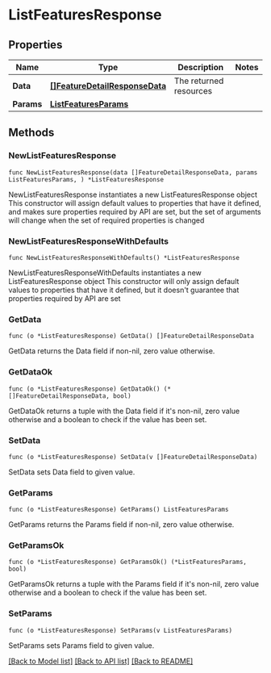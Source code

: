 # ListFeaturesResponse

## Properties

Name | Type | Description | Notes
------------ | ------------- | ------------- | -------------
**Data** | [**[]FeatureDetailResponseData**](FeatureDetailResponseData.md) | The returned resources | 
**Params** | [**ListFeaturesParams**](ListFeaturesParams.md) |  | 

## Methods

### NewListFeaturesResponse

`func NewListFeaturesResponse(data []FeatureDetailResponseData, params ListFeaturesParams, ) *ListFeaturesResponse`

NewListFeaturesResponse instantiates a new ListFeaturesResponse object
This constructor will assign default values to properties that have it defined,
and makes sure properties required by API are set, but the set of arguments
will change when the set of required properties is changed

### NewListFeaturesResponseWithDefaults

`func NewListFeaturesResponseWithDefaults() *ListFeaturesResponse`

NewListFeaturesResponseWithDefaults instantiates a new ListFeaturesResponse object
This constructor will only assign default values to properties that have it defined,
but it doesn't guarantee that properties required by API are set

### GetData

`func (o *ListFeaturesResponse) GetData() []FeatureDetailResponseData`

GetData returns the Data field if non-nil, zero value otherwise.

### GetDataOk

`func (o *ListFeaturesResponse) GetDataOk() (*[]FeatureDetailResponseData, bool)`

GetDataOk returns a tuple with the Data field if it's non-nil, zero value otherwise
and a boolean to check if the value has been set.

### SetData

`func (o *ListFeaturesResponse) SetData(v []FeatureDetailResponseData)`

SetData sets Data field to given value.


### GetParams

`func (o *ListFeaturesResponse) GetParams() ListFeaturesParams`

GetParams returns the Params field if non-nil, zero value otherwise.

### GetParamsOk

`func (o *ListFeaturesResponse) GetParamsOk() (*ListFeaturesParams, bool)`

GetParamsOk returns a tuple with the Params field if it's non-nil, zero value otherwise
and a boolean to check if the value has been set.

### SetParams

`func (o *ListFeaturesResponse) SetParams(v ListFeaturesParams)`

SetParams sets Params field to given value.



[[Back to Model list]](../README.md#documentation-for-models) [[Back to API list]](../README.md#documentation-for-api-endpoints) [[Back to README]](../README.md)


